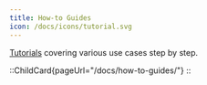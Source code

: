 ```yaml
---
title: How-to Guides
icon: /docs/icons/tutorial.svg
---
```


[Tutorials](../03.tutorial/index.md) covering various use cases step by step.

::ChildCard{pageUrl="/docs/how-to-guides/"}
::